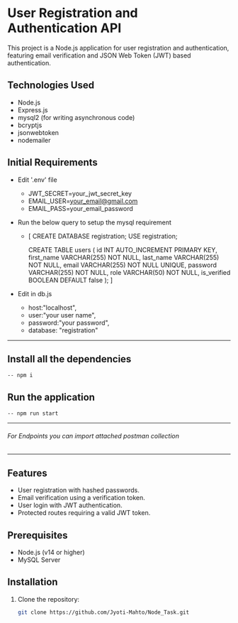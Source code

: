 # User Registration and Authentication API

This project is a Node.js application for user registration and authentication, featuring email verification and JSON Web Token (JWT) based authentication.

## Technologies Used
- Node.js
- Express.js
- mysql2 (for writing asynchronous code)
- bcryptjs
- jsonwebtoken
- nodemailer

## Initial Requirements
- Edit '.env' file 
    - JWT_SECRET=your_jwt_secret_key
    - EMAIL_USER=your_email@gmail.com
    - EMAIL_PASS=your_email_password

- Run the below query to setup the mysql requirement 
    - [ CREATE DATABASE registration;
        USE registration;

        CREATE TABLE users (
        id INT AUTO_INCREMENT PRIMARY KEY,
        first_name VARCHAR(255) NOT NULL,
        last_name VARCHAR(255) NOT NULL,
        email VARCHAR(255) NOT NULL UNIQUE,
        password VARCHAR(255) NOT NULL,
        role VARCHAR(50) NOT NULL,
        is_verified BOOLEAN DEFAULT false
        ); ]

- Edit in db.js
    - host:"localhost",
    - user:"your user name",
    - password:"your password",
    - database: "registration"

-----------------------------------------------------------------------------------------------

## Install all the dependencies
    -- npm i

## Run the application
    -- npm run start

-----------------------------------------------------------------------------------------------

###### For Endpoints you can import attached postman collection

---------------------------------------------------------------------------------------------------

## Features

- User registration with hashed passwords.
- Email verification using a verification token.
- User login with JWT authentication.
- Protected routes requiring a valid JWT token.

## Prerequisites

- Node.js (v14 or higher)
- MySQL Server

## Installation

1. Clone the repository:

   ```bash
   git clone https://github.com/Jyoti-Mahto/Node_Task.git

